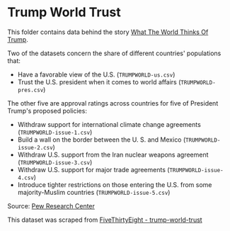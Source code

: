 # Trump World Trust

This folder contains data behind the story [What The World Thinks Of Trump](https://fivethirtyeight.com/features/what-the-world-thinks-of-trump/).

Two of the datasets concern the share of different countries' populations that:

* Have a favorable view of the U.S. (`TRUMPWORLD-us.csv`)
* Trust the U.S. president when it comes to world affairs (`TRUMPWORLD-pres.csv`)

The other five are approval ratings across countries for five of President Trump's proposed policies:

* Withdraw support for international climate change agreements (`TRUMPWORLD-issue-1.csv`)
* Build a wall on the border between the U. S. and Mexico (`TRUMPWORLD-issue-2.csv`)
* Withdraw U.S. support from the Iran nuclear weapons agreement (`TRUMPWORLD-issue-3.csv`)
* Withdraw U.S. support for major trade agreements (`TRUMPWORLD-issue-4.csv`)
* Introduce tighter restrictions on those entering the U.S. from some majority-Muslim countries (`TRUMPWORLD-issue-5.csv`)

Source: [Pew Research Center](http://www.pewresearch.org/fact-tank/2017/07/17/9-charts-on-how-the-world-sees-trump/)

This dataset was scraped from [FiveThirtyEight - trump-world-trust](https://github.com//fivethirtyeight/data/tree/master/trump-world-trust)
